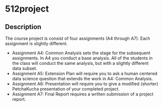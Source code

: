 # 512project

## Description
The course project is consist of four assignments (A4 through A7). Each assignment is slightly different. 
* Assignment A4: Common Analysis sets the stage for the subsequent assignments. In A4 you conduct a base analysis. All of the students in the class will conduct the same analysis, but with a slightly different data subset.
* Assignment A5: Extension Plan will require you to ask a human centered data science question that extends the work in A4: Common Analysis. 
* Assignment A6: Presentation will require you to give a modified (shorter) PetchaKucha presentation of your completed project.
* Assignment A7: Final Report requires a written submission of a project report.

